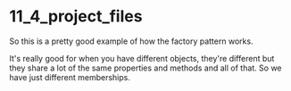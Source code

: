 # 11_4_project_files

So this is a pretty good example of how the factory pattern works.

It's really good for when you have different objects, they're different but they share a lot of the same properties and methods and all of that. So we have just different memberships.
